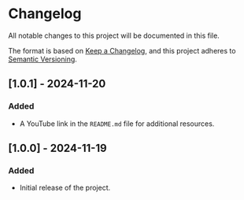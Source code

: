 # Changelog

All notable changes to this project will be documented in this file.

The format is based on [Keep a Changelog](https://keepachangelog.com/en/1.1.0/),
and this project adheres to [Semantic Versioning](https://semver.org/spec/v2.0.0.html).

## [1.0.1] - 2024-11-20

### Added

- A YouTube link in the `README.md` file for additional resources.

## [1.0.0] - 2024-11-19

### Added

- Initial release of the project.
